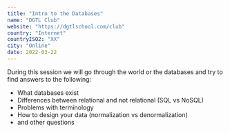```yaml
---
title: "Intro to the Databases"
name: "DGTL Club"
website: "https://dgtlschool.com/club"
country: "Internet"
countryISO2: "XX"
city: "Online"
date: 2022-03-22
---
```


During this session we will go through the world or the databases and try to find answers to the following:

* What databases exist
* Differences between relational and not relational (SQL vs NoSQL)
* Problems with terminology
* How to design your data (normalization vs denormalization)
* and other questions
